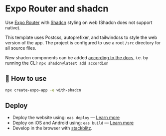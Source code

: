 # Expo Router and shadcn

Use [Expo Router](https://docs.expo.dev/router/introduction/) with [Shadcn](https://ui.shadcn.com/) styling on web (Shadcn does not support native).

This template uses Postcss, autoprefixer, and tailwindcss to style the web version of the app. The project is configured to use a root `/src` directory for all source files.

New shadcn components can be added [according to the docs](https://ui.shadcn.com/docs/components/accordion), i.e. by running the CLI: `npx shadcn@latest add accordion`

## 🚀 How to use

```sh
npx create-expo-app -e with-shadcn
```

## Deploy

- Deploy the website using: `eas deploy` — [Learn more](https://docs.expo.dev/eas/hosting/get-started/)
- Deploy on iOS and Android using: `eas build` — [Learn more](https://expo.dev/eas)
- Develop in the browser with [stackblitz](https://stackblitz.com/github/expo/examples/tree/master/with-shadcn).
